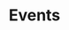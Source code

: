 ---
title: Events
content_blocks:
  - _bookshop_name: page-heading
    title: Nos évènements
    description: Les évènements passé et a venir au Mallouestan
  - _bookshop_name: events-list
    show_events: true
---